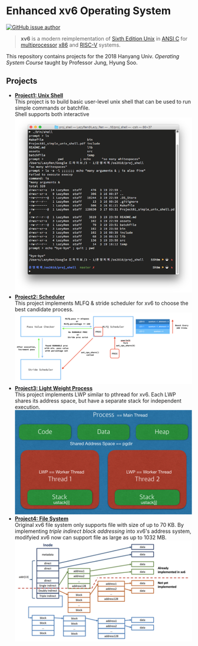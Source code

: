 # Enhanced xv6 Operating System

[![GitHub issue author](https://img.shields.io/badge/author-DaeIn%20Lee-blue.svg)](https://hconnect.hanyang.ac.kr/2014004893)

> **xv6** is a modern reimplementation of [Sixth Edition Unix](https://en.wikipedia.org/wiki/Version_6_Unix) in [ANSI C](https://en.wikipedia.org/wiki/ANSI_C) for [multiprocessor](https://en.wikipedia.org/wiki/Multiprocessing) [x86](https://en.wikipedia.org/wiki/X86) and [RISC-V](https://en.wikipedia.org/wiki/RISC-V) systems.

This repository contains projects for the 2018 Hanyang Univ. *Operating System Course* taught by Professor Jung, Hyung Soo.



## Projects

* **[Project1: Unix Shell](./proj_shell)**<br>This project is to build basic user-level unix shell that can be used to run simple commands or batchfile.<br>Shell supports both interactive ![Shell](./proj_shell/assets/interactive.png)
* **[Project2: Scheduler](./proj_scheduler)**<br>This project implements MLFQ & stride scheduler for xv6 to choose the best candidate process.<br>![Blueprint](./proj_scheduler/assets/blueprint.png)
* **[Project3: Light Weight Process](./proj_LWP)**<br>This project implements LWP similar to pthread for xv6. Each LWP shares its address space, but have a separate stack for independent execution.<br>![PT2](./proj_LWP/assets/PT2.png)
* **[Project4: File System](./proj_FileSystem)**<br>Original xv6 file system only supports file with size of up to 70 KB. By implementing *triple indirect block addressing* into xv6's address system, modifyied xv6 now can support file as large as up to 1032 MB.![goal](./proj_FileSystem/assets/goal.png)
